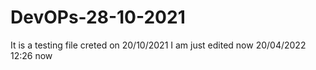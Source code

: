 # DevOPs-28-10-2021

It is a testing file creted on 20/10/2021
I am just edited now 20/04/2022 12:26 now 

